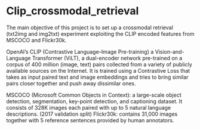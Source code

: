 # Clip_crossmodal_retrieval

The main objective of this project is to set up a crossmodal retrieval (txt2img and img2txt) experiment exploiting the CLIP encoded features from MSCOCO and Flickr30k. 

OpenAI’s CLIP (Contrastive Language–Image Pre-training) a Vision-and-Language Transformer (ViLT), a dual-encoder network pre-trained on a corpus of 400 million (image, text) pairs collected from a variety of publicly available sources on the Internet.  It is trained using a Contrastive Loss that takes as input paired text and image embeddings and tries to bring similar pairs closer together and push away dissimilar ones.

MSCOCO (Microsoft Common Objects in Context): a large-scale object detection, segmentation, key-point detection, and captioning dataset. It consists of 328K images each paired with up to 5 natural language descriptions. (2017 validation split)
Flickr30k: contains 31,000 images together with 5 reference sentences provided by human annotators.

  
